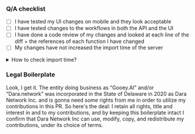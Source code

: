 ### Q/A checklist

- [ ] I have tested my UI changes on mobile and they look acceptable
- [ ] I have tested changes to the workflows in both the API and the UI
- [ ] I have done a code review of my changes and looked at each line of the diff + the references of each function I have changed
- [ ] My changes have not increased the import time of the server

<details>
<summary>How to check import time?</summary>
<p>

```bash
time python -c 'import server'
```

You can visualize this using tuna:

```bash
python3 -X importtime -c 'import server' 2> out.log && tuna out.log
```

To measure import time for a specific library:

```bash
$ time python -c 'import pandas'

________________________________________________________
Executed in    1.15 secs    fish           external
   usr time    2.22 secs   86.00 micros    2.22 secs
   sys time    0.72 secs  613.00 micros    0.72 secs
```

To reduce import times, import libraries that take a long time inside the functions that use them instead of at the top of the file:

```python
def my_function():
    import pandas as pd
    ...
```

</p>
</details>

### Legal Boilerplate

Look, I get it. The entity doing business as “Gooey.AI” and/or “Dara.network” was incorporated in the State of Delaware in 2020 as Dara Network Inc. and is gonna need some rights from me in order to utilize my contributions in this PR. So here's the deal: I retain all rights, title and interest in and to my contributions, and by keeping this boilerplate intact I confirm that Dara Network Inc can use, modify, copy, and redistribute my contributions, under its choice of terms.

